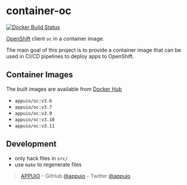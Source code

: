 # container-oc

[![Docker Build Status](https://img.shields.io/docker/build/appuio/oc.svg)](https://hub.docker.com/r/appuio/oc/)

[OpenShift][] client `oc` in a container image.

The main goal of this project is to provide a container image that can be used in CI/CD pipelines to deploy apps to OpenShift.


## Container Images

The built images are available from [Docker Hub][hub]

- `appuio/oc:v3.6`
- `appuio/oc:v3.7`
- `appuio/oc:v3.9`
- `appuio/oc:v3.10`
- `appuio/oc:v3.11`


## Development

- only hack files in `src/`
- use `make` to regenerate files


> [APPUiO](https://appuio.ch) -
> GitHub [@appuio](https://github.com/appuio) -
> Twitter [@appuio](https://twitter.com/appuio)

[hub]: https://hub.docker.com/r/appuio/oc/tags
[OpenShift]: https://github.com/openshift/origin
